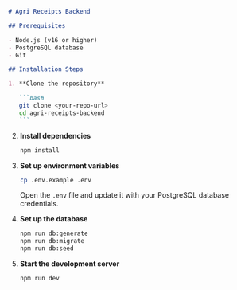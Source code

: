 ````md
# Agri Receipts Backend

## Prerequisites

- Node.js (v16 or higher)
- PostgreSQL database
- Git

## Installation Steps

1. **Clone the repository**

   ```bash
   git clone <your-repo-url>
   cd agri-receipts-backend
   ```
````

2. **Install dependencies**

   ```bash
   npm install
   ```

3. **Set up environment variables**

   ```bash
   cp .env.example .env
   ```

   Open the `.env` file and update it with your PostgreSQL database credentials.

4. **Set up the database**

   ```bash
   npm run db:generate
   npm run db:migrate
   npm run db:seed
   ```

5. **Start the development server**

   ```bash
   npm run dev
   ```
